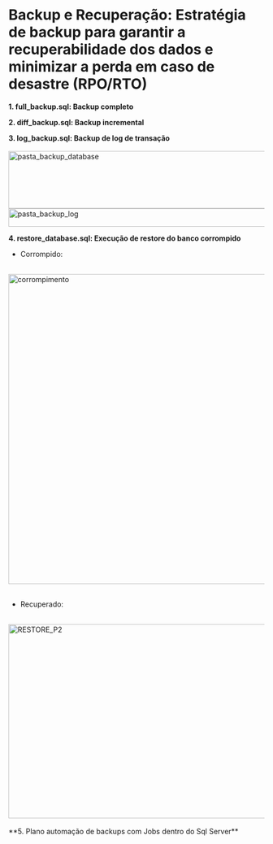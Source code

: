 # Backup e Recuperação: Estratégia de backup para garantir a recuperabilidade dos dados e minimizar a perda em caso de desastre (RPO/RTO)

**1. full_backup.sql: Backup completo**

**2. diff_backup.sql: Backup incremental**

**3. log_backup.sql: Backup de log de transação**
<br>
<br>
<img width="767" height="113" alt="pasta_backup_database" src="https://github.com/user-attachments/assets/2186af8f-8e13-4658-8296-b7f1953a7c79" />
<img width="761" height="36" alt="pasta_backup_log" src="https://github.com/user-attachments/assets/b330f2f2-73f3-4c21-a697-61e58ff5dd6b" />

**4. restore_database.sql: Execução de restore do banco corrompido**

* Corrompido:
<br>
<img width="1602" height="610" alt="corrompimento" src="https://github.com/user-attachments/assets/80a37761-899c-44e0-a00b-958129403d02" />
<br>
<br>

* Recuperado:
<br>
<img width="1607" height="382" alt="RESTORE_P2" src="https://github.com/user-attachments/assets/d3ce8a71-c1c2-451e-a034-7e7b52e7e7ca" />
<br>
<br>
**5. Plano automação de backups com Jobs dentro do Sql Server**
